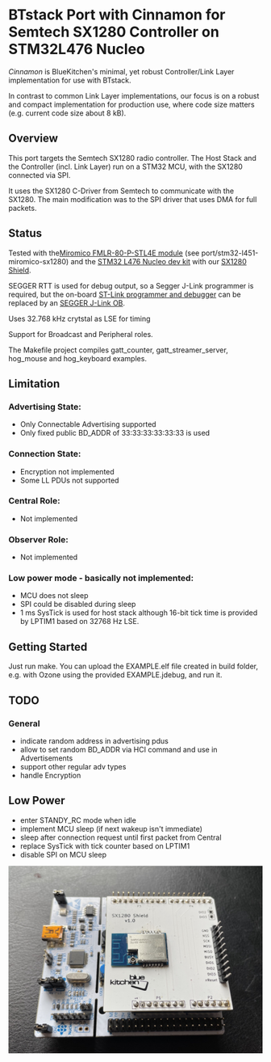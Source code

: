 # BTstack Port with Cinnamon for Semtech SX1280 Controller on STM32L476 Nucleo 

*Cinnamon* is BlueKitchen's minimal, yet robust Controller/Link Layer implementation for use with BTstack.

In contrast to common Link Layer implementations, our focus is on a robust and compact implementation for production use,
where code size matters (e.g. current code size about 8 kB).

## Overview

This port targets the Semtech SX1280 radio controller. The Host Stack and the Controller (incl. Link Layer) run on a STM32 MCU, with the SX1280 connected via SPI.

It uses the SX1280 C-Driver from Semtech to communicate with the SX1280. The main modification was to the SPI driver that uses DMA for full packets.

## Status

Tested with the[Miromico FMLR-80-P-STL4E module](https://miromico.ch/portfolio/fmlr-8x-x-stlx/) 
(see port/stm32-l451-miromico-sx1280) and the
[STM32 L476 Nucleo dev kit](https://www.st.com/en/evaluation-tools/nucleo-l476rg.html)
with our [SX1280 Shield](https://github.com/bluekitchen/sx1280-shield). 

SEGGER RTT is used for debug output, so a Segger J-Link programmer is required, but the on-board
[ST-Link programmer and debugger](https://www.st.com/en/development-tools/st-link-v2.html) can be replaced by an
[SEGGER J-Link OB](https://www.segger.com/products/debug-probes/j-link/models/other-j-links/st-link-on-board/). 

Uses 32.768 kHz crytstal as LSE for timing

Support for Broadcast and Peripheral roles.

The Makefile project compiles gatt_counter, gatt_streamer_server, hog_mouse and hog_keyboard examples.

## Limitation

### Advertising State:
- Only Connectable Advertising supported
- Only fixed public BD_ADDR of 33:33:33:33:33:33 is used

### Connection State:
- Encryption not implemented
- Some LL PDUs not supported

### Central Role:
- Not implemented

### Observer Role:
- Not implemented

### Low power mode - basically not implemented:
- MCU does not sleep
- SPI could be disabled during sleep
- 1 ms SysTick is used for host stack although 16-bit tick time is provided by LPTIM1 based on 32768 Hz LSE.

## Getting Started

Just run make. You can upload the EXAMPLE.elf file created in build folder, 
e.g. with Ozone using the provided EXAMPLE.jdebug, and run it.

## TODO

### General
- indicate random address in advertising pdus
- allow to set random BD_ADDR via HCI command and use in Advertisements
- support other regular adv types
- handle Encryption

## Low Power
- enter STANDY_RC mode when idle
- implement MCU sleep (if next wakeup isn't immediate)
- sleep after connection request until first packet from Central
- replace SysTick with tick counter based on LPTIM1
- disable SPI on MCU sleep

![STM32 L476RG Nucleo with SX1280 Shield](nucleo-with-sx1280-shield.jpg)
